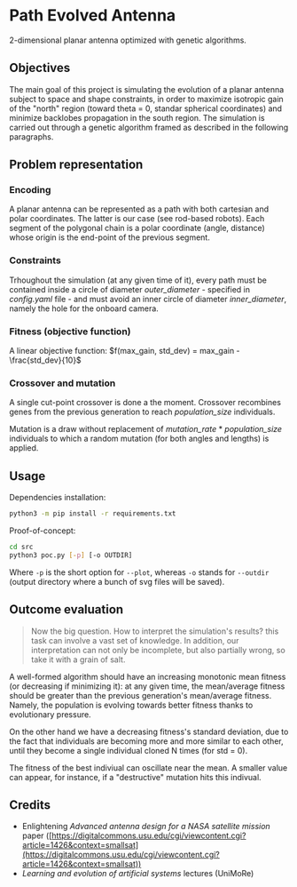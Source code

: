 # Path Evolved Antenna
2-dimensional planar antenna optimized with genetic algorithms.

## Objectives
The main goal of this project is simulating the evolution of a planar antenna subject to space and shape constraints, in order to maximize isotropic gain of the "north" region (toward theta = 0, standar spherical coordinates) and minimize backlobes propagation in the south region. The simulation is carried out through a genetic algorithm framed as described in the following paragraphs.

## Problem representation

### Encoding
A planar antenna can be represented as a path with both cartesian and polar coordinates. The latter is our case (see rod-based robots). Each segment of the polygonal chain is a polar coordinate (angle, distance) whose origin is the end-point of the previous segment. 

### Constraints
Trhoughout the simulation (at any given time of it), every path must be contained inside a circle of diameter _outer\_diameter_ - specified in _config.yaml_ file - and must avoid an inner circle of diameter _inner\_diameter_, namely the hole for the onboard camera.

### Fitness (objective function)
A linear objective function: $f(max_gain, std_dev) = max_gain - \frac{std_dev}{10}$

### Crossover and mutation
A single cut-point crossover is done a the moment. Crossover recombines genes from the previous generation to reach _population\_size_ individuals.

Mutation is a draw without replacement of _mutation\_rate_ * _population\_size_ individuals to which a random mutation (for both angles and lengths) is applied.

## Usage
Dependencies installation:
```bash
python3 -m pip install -r requirements.txt
```

Proof-of-concept:
```bash
cd src
python3 poc.py [-p] [-o OUTDIR]
```

Where `-p` is the short option for `--plot`, whereas `-o` stands for `--outdir` (output directory where a bunch of svg files will be saved).

## Outcome evaluation
> Now the big question. How to interpret the simulation's results? this task can involve a vast set of knowledge. In addition, our interpretation can not only be incomplete, but also partially wrong, so take it with a grain of salt.

A well-formed algorithm should have an increasing monotonic mean fitness (or decreasing if minimizing it): at any given time, the mean/average fitness should be greater than the previous generation's mean/average fitness. Namely, the population is evolving towards better fitness thanks to evolutionary pressure.

On the other hand we have a decreasing fitness's standard deviation, due to the fact that individuals are becoming more and more similar to each other, until they become a single individual cloned N times (for std = 0).

The fitness of the best indiviual can oscillate near the mean. A smaller value can appear, for instance, if a "destructive" mutation hits this indivual.

## Credits
 - Enlightening _Advanced antenna design for a NASA satellite mission_ paper ([https://digitalcommons.usu.edu/cgi/viewcontent.cgi?article=1426&context=smallsat](https://digitalcommons.usu.edu/cgi/viewcontent.cgi?article=1426&context=smallsat))
 - _Learning and evolution of artificial systems_ lectures (UniMoRe)